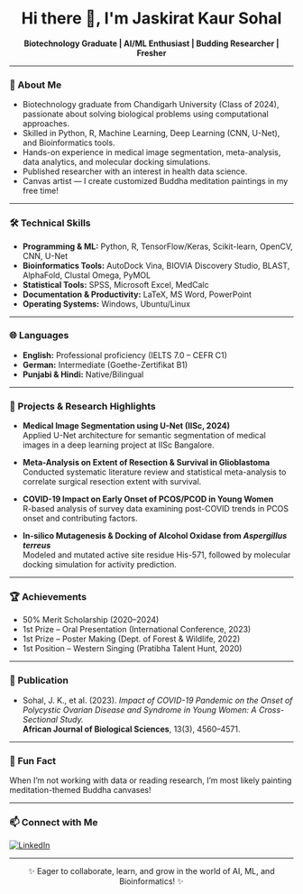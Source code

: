 <!-- Profile README for Jaskirat-Sohal -->

<h1 align="center">Hi there 👋, I'm Jaskirat Kaur Sohal</h1>
<p align="center">
  <b>Biotechnology Graduate | AI/ML Enthusiast | Budding Researcher | Fresher</b>
</p>

---

### 🌱 About Me

- Biotechnology graduate from Chandigarh University (Class of 2024), passionate about solving biological problems using computational approaches.
- Skilled in Python, R, Machine Learning, Deep Learning (CNN, U-Net), and Bioinformatics tools.
- Hands-on experience in medical image segmentation, meta-analysis, data analytics, and molecular docking simulations.
- Published researcher with an interest in health data science.
- Canvas artist — I create customized Buddha meditation paintings in my free time!

---

### 🛠️ Technical Skills

- **Programming & ML:** Python, R, TensorFlow/Keras, Scikit-learn, OpenCV, CNN, U-Net
- **Bioinformatics Tools:** AutoDock Vina, BIOVIA Discovery Studio, BLAST, AlphaFold, Clustal Omega, PyMOL
- **Statistical Tools:** SPSS, Microsoft Excel, MedCalc
- **Documentation & Productivity:** LaTeX, MS Word, PowerPoint
- **Operating Systems:** Windows, Ubuntu/Linux

---

### 🌐 Languages

- **English:** Professional proficiency (IELTS 7.0 – CEFR C1)
- **German:** Intermediate (Goethe-Zertifikat B1)
- **Punjabi & Hindi:** Native/Bilingual

---

### 🚀 Projects & Research Highlights

- **Medical Image Segmentation using U-Net (IISc, 2024)**  
  Applied U-Net architecture for semantic segmentation of medical images in a deep learning project at IISc Bangalore.

- **Meta-Analysis on Extent of Resection & Survival in Glioblastoma**  
  Conducted systematic literature review and statistical meta-analysis to correlate surgical resection extent with survival.

- **COVID-19 Impact on Early Onset of PCOS/PCOD in Young Women**  
  R-based analysis of survey data examining post-COVID trends in PCOS onset and contributing factors.

- **In-silico Mutagenesis & Docking of Alcohol Oxidase from *Aspergillus terreus***  
  Modeled and mutated active site residue His-571, followed by molecular docking simulation for activity prediction.

---

### 🏆 Achievements

- 50% Merit Scholarship (2020–2024)
- 1st Prize – Oral Presentation (International Conference, 2023)
- 1st Prize – Poster Making (Dept. of Forest & Wildlife, 2022)
- 1st Position – Western Singing (Pratibha Talent Hunt, 2020)

---

### 📄 Publication

- Sohal, J. K., et al. (2023). *Impact of COVID-19 Pandemic on the Onset of Polycystic Ovarian Disease and Syndrome in Young Women: A Cross-Sectional Study.*  
  **African Journal of Biological Sciences**, 13(3), 4560–4571.

---

### 🎨 Fun Fact

When I’m not working with data or reading research, I’m most likely painting meditation-themed Buddha canvases!

---

### 📫 Connect with Me

[![LinkedIn](https://img.shields.io/badge/LinkedIn-blue?logo=linkedin&logoColor=white)](https://www.linkedin.com/in/jaskiratkaursohal/)

---

<p align="center">✨ Eager to collaborate, learn, and grow in the world of AI, ML, and Bioinformatics! ✨</p>
